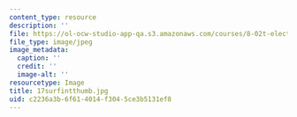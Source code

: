 ```yaml
---
content_type: resource
description: ''
file: https://ol-ocw-studio-app-qa.s3.amazonaws.com/courses/8-02t-electricity-and-magnetism-spring-2005/c2236a3b6f614014f3045ce3b5131ef8_17surfintthumb.jpg
file_type: image/jpeg
image_metadata:
  caption: ''
  credit: ''
  image-alt: ''
resourcetype: Image
title: 17surfintthumb.jpg
uid: c2236a3b-6f61-4014-f304-5ce3b5131ef8
---
```

